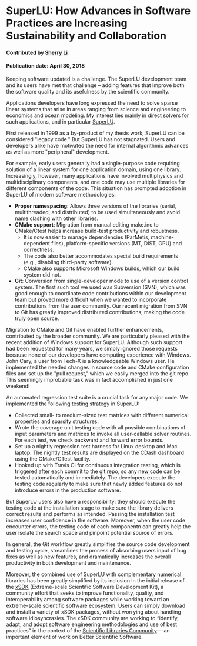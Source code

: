 # SuperLU: How Advances in Software Practices are Increasing Sustainability and Collaboration

#### Contributed by [Sherry Li](https://github.com/xiaoyeli "Sherry Li GitHub Profile")

#### Publication date: April 30, 2018

Keeping software updated is a challenge. The SuperLU development team and its users have met that challenge – adding features that improve both the software quality and its usefulness by the scientific community. 

Applications developers have long expressed the need to solve sparse linear systems that arise in areas ranging from science and engineering to economics and ocean modeling. My interest lies mainly in direct solvers for such applications, and in particular [SuperLU](http://crd-legacy.lbl.gov/~xiaoye/SuperLU/ "SuperLU website").

First released in 1999 as a by-product of my thesis work, SuperLU can be considered "legacy code." But SuperLU has not stagnated. Users and developers alike have motivated the need for internal algorithmic advances as well as more "peripheral" development.

For example, early users generally had a single-purpose code requiring solution of a linear system for one application domain, using one library. Increasingly, however, many applications have involved multiphysics and multidisciplinary components, and one code may use multiple libraries for different components of the code. This situation has prompted adoption in SuperLU of modern software methodologies:

* **Proper namespacing**: Allows three versions of the libraries (serial, multithreaded, and distributed) to be used simultaneously and avoid name clashing with other libraries.
* **CMake support**: Migration from manual editing make.inc to CMake/Ctest helps increase build-test productivity and robustness.
  - It is now easier to manage dependencies (ParMetis, machine-dependent files), platform-specific versions (MT, DIST, GPU) and correctness.
  - The code also better accommodates special build requirements (e.g., disabling third-party software).
  - CMake also supports Microsoft Windows builds, which our build system did not.
* **Git**: Conversion from single-developer mode to use of a version control system. The first such tool we used was Subversion (SVN), which was good enough to coordinate code contributions within our development team but proved more difficult when we wanted to incorporate contributions from the user community. Our recent migration from SVN to Git has greatly improved distributed contributions, making the code truly open source.

Migration to CMake and Git have enabled further enhancements, contributed by the broader community.  We are particularly pleased with the recent addition of Windows support for SuperLU. Although such support had been requested for many years, we simply ignored those requests because none of our developers have computing experience with Windows. John Cary, a user from Tech-X is a knowledgeable Windows user. He implemented the needed changes in source code and CMake configuration files and set up the "pull request," which we easily merged into the git repo. This seemingly improbable task was in fact accomplished in just one weekend! 

An automated regression test suite is a crucial task for any major code. We implemented the following testing strategy in SuperLU:
-	Collected small- to medium-sized test matrices with different numerical properties and sparsity structures.
-	Wrote the coverage unit testing code with all possible combinations of input parameters and matrices to invoke all user-callable solver routines. For each test, we check backward and forward error bounds.
-	Set up a nightly regression test harness for Linux desktop and Mac laptop. The nightly test results are displayed on the CDash dashboard using the CMake/CTest facility.
-	Hooked up with Travis CI for continuous integration testing, which is triggered after each commit to the git repo, so any new code can be tested automatically and immediately.
The developers execute the testing code regularly to make sure that newly added features do not introduce errors in the production software.  

But SuperLU users also have a responsibility: they should execute the testing code at the installation stage to make sure the library delivers correct results and performs as intended. Passing the installation test increases user confidence in the software. Moreover, when the user code encounter errors, the testing code of each componentn can greatly help the user isolate the search space and pinpoint potential source of errors.  

In general, the Git workflow greatly simplifies the source code development and testing cycle, streamlines the process of absorbing users input of bug fixes as well as new features, and dramatically increases the overall productivity in both development and maintenance.

Moreover, the combined use of SuperLU with complementary numerical libraries has been greatly simplified by its inclusion in the initial release of the [xSDK](https://xsdk.info) (Extreme-scale Scientific Software Development Kit), a community effort that seeks to improve functionality, quality, and interoperability among software packages while working toward an extreme-scale scientific software ecosystem. Users can simply download and install a variety of xSDK packages, without worrying about handling software idiosyncrasies. The xSDK community are working to “identify, adapt, and adopt software engineering methodologies and use of best practices” in the context of the [Scientific Libraries Community](https://bssw.io/communities/scientific-libraries-community)---an important element of work on Better Scientific Software.


<!---
Publish: Yes
Categories: development, reliability
Topics: version control, configuration and builds, testing, continuous integration testing
Tags: bssw-blog-article
Level: 2
Prerequisites: default
Aggregate: none
--->
